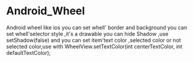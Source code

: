 Android_Wheel
=============

Android wheel like ios
you can set whell' border and background
you can set whell'selector style ,it's a drawable
you can hide Shadow ,use setShadow(false)
and you can set item'text color ,selected color or not selected color,use with WheelView.setTextColor(int centerTextColor, int defaultTextColor);
